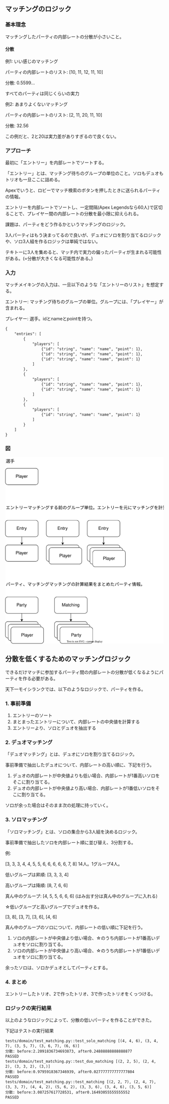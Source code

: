 ## マッチングのロジック

### 基本理念

マッチングしたパーティの内部レートの分散が小さいこと。

#### 分散

例1: いい感じのマッチング

パーティの内部レートのリスト: [10, 11, 12, 11, 10]

分散: 0.5599...

すべてのパーティは同じくらいの実力

例2: あまりよくないマッチング

パーティの内部レートのリスト: [2, 11, 20, 11, 10]

分散: 32.56

この例だと、2と20は実力差がありすぎるので良くない。

### アプローチ

最初に「エントリー」を内部レートでソートする。

「エントリー」とは、マッチング待ちのグループの単位のこと。ソロもデュオもトリオも一旦ここに詰める。

Apexでいうと、ロビーでマッチ検索のボタンを押したときに送られるパーティの情報。

エントリーを内部レートでソートし、一定間隔(Apex Legendsなら60人)で区切ることで、プレイヤー間の内部レートの分散を最小限に抑えられる。

課題は、パーティをどう作るかというマッチングのロジック。

3人パーティはもう決まってるので良いが、デュオにソロを割り当てるロジックや、ソロ3人組を作るロジックは単純ではない。

テキトーに3人を集めると、マッチ内で実力の偏ったパーティが生まれる可能性がある。(=分散が大きくなる可能性がある。)

### 入力

マッチメイキングの入力は、一旦以下のような「エントリーのリスト」を想定する。

エントリー: マッチング待ちのグループの単位。グループには、「プレイヤー」が含まれる。

プレイヤー: 選手。idとnameとpointを持つ。

```
{
    "entries": [
        {
            "players": [
                {"id": "string", "name": "name", "point": 1},
                {"id": "string", "name": "name", "point": 1},
                {"id": "string", "name": "name", "point": 1}
            ]
        },
        {
            "players": [
                {"id": "string", "name": "name", "point": 1},
                {"id": "string", "name": "name", "point": 1}
            ]
        },
        {
            "players": [
                {"id": "string", "name": "name", "point": 1}
            ]
        }
    ] 
}

```

### 図

![データ構造](./img/20230408_0_%E3%83%9E%E3%83%83%E3%83%81%E3%83%B3%E3%82%B0%E3%81%AE%E3%83%AD%E3%82%B8%E3%83%83%E3%82%AF.drawio.svg)


## 分散を低くするためのマッチングロジック

できるだけマッチに参加するパーティ間の内部レートの分散が低くなるようにパーティを作る必要がある。

天下一モイシランクでは、以下のようなロジックで、パーティを作る。

### 1. 事前準備

1. エントリーのソート
2. まとまったエントリーについて、内部レートの中央値を計算する
3. エントリーより、ソロとデュオを抽出する

### 2. デュオマッチング

「デュオマッチング」とは、デュオにソロを割り当てるロジック。

事前準備で抽出したデュオについて、内部レートの高い順に、下記を行う。

1. デュオの内部レートが中央値よりも低い場合、内部レートが1番高いソロをそこに割り当てる。
2. デュオの内部レートが中央値より高い場合、内部レートが1番低いソロをそこに割り当てる。

ソロが余った場合はそのまま次の処理に持っていく。

### 3. ソロマッチング

「ソロマッチング」とは、ソロの集合から3人組を決めるロジック。

事前準備で抽出したソロを内部レート順に並び替え、3分割する。

例:

[3, 3, 3, 4, 4, 5, 5, 6, 6, 6, 6, 6, 7, 8] 14人。1グループ4人。

低いグループは昇順: [3, 3, 3, 4]

高いグループは降順: [8, 7, 6, 6]

真ん中のグループ: [4, 5, 5, 6, 6, 6] (はみ出す分は真ん中のグループに入れる)

☆低いグループと高いグループでデュオを作る。

[3, 8], [3, 7], [3, 6], [4, 6]

真ん中のグループのソロについて、内部レートの低い順に下記を行う。

1. ソロの内部レートが中央値より低い場合、☆のうち内部レートが1番高いデュオをソロに割り当てる。
2. ソロの内部レートが中央値より高い場合、☆のうち内部レートが1番低いデュオをソロに割り当てる。

余ったソロは、ソロかデュオとしてパーティとする。

### 4. まとめ

エントリーしたトリオ、2で作ったトリオ、3で作ったトリオをくっつける。

### ロジックの実行結果

以上のようなロジックによって、分散の低いパーティを作ることができた。

下記はテストの実行結果

```
tests/domain/test_matching.py::test_solo_matching [(4, 4, 6), (3, 4, 7), (3, 5, 7), (3, 6, 7), (6, 6)]
分散: before:2.2091836734693873, after0.24888888888888877
PASSED
tests/domain/test_matching.py::test_duo_matching [(2, 2, 5), (2, 4, 2), (3, 3, 2), (3,)]
分散: before:0.9795918367346939, after0.027777777777777804
PASSED
tests/domain/test_matching.py::test_matching [(2, 2, 7), (2, 4, 7), (3, 3, 7), (4, 4, 2), (5, 6, 2), (3, 3, 6), (3, 4, 6), (3, 5, 6)]
分散: before:3.087257617728531, after0.16493055555555552
PASSED
```
